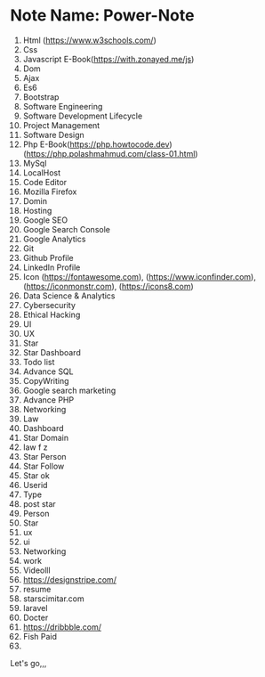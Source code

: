 # Note Name: Power-Note
1. Html (https://www.w3schools.com/)
2. Css 
3. Javascript E-Book(https://with.zonayed.me/js)
4. Dom
5. Ajax
6. Es6
7. Bootstrap
8. Software Engineering
9. Software Development Lifecycle
10. Project Management
11. Software Design
12. Php E-Book(https://php.howtocode.dev) (https://php.polashmahmud.com/class-01.html)
13. MySql
14. LocalHost
15. Code Editor
16. Mozilla Firefox
17. Domin
18. Hosting
19. Google SEO                                                                                                                
20. Google Search Console
21. Google Analytics
22. Git
23. Github Profile
24. LinkedIn Profile
25. Icon (https://fontawesome.com), (https://www.iconfinder.com), (https://iconmonstr.com), (https://icons8.com)
26. Data Science & Analytics
27. Cybersecurity
28. Ethical Hacking
29. UI 
30. UX
31. Star 
32. Star Dashboard 
33. Todo list
34. Advance SQL 
35. CopyWriting
36. Google search marketing 
37. Advance PHP 
38. Networking
39. Law
40. Dashboard
41. Star Domain
42. law f z
43. Star Person
44. Star Follow
45. Star ok
46. Userid
47. Type
48. post star
49.  Person
50.  Star
51.  ux 
52.  ui
53.  Networking
54.  work
55. Videolll
56. https://designstripe.com/
57. resume
58. starscimitar.com
59. laravel
60. Docter
61. https://dribbble.com/
62. Fish Paid
63. 
    

Let's go,,,
